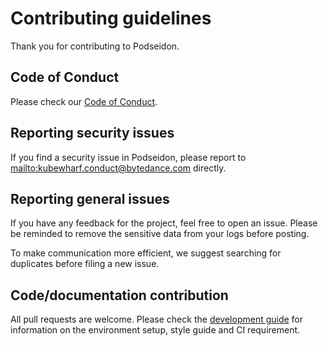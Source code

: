 # Contributing guidelines

Thank you for contributing to Podseidon.

## Code of Conduct

Please check our [Code of Conduct](CODE_OF_CONDUCT.md).

## Reporting security issues

If you find a security issue in Podseidon,
please report to <mailto:kubewharf.conduct@bytedance.com> directly.

## Reporting general issues

If you have any feedback for the project, feel free to open an issue. 
Please be reminded to remove the sensitive data from your logs before posting.

To make communication more efficient,
we suggest searching for duplicates before filing a new issue.

## Code/documentation contribution

All pull requests are welcome.
Please check the [development guide](../docs/development.md)
for information on the environment setup, style guide and CI requirement.
